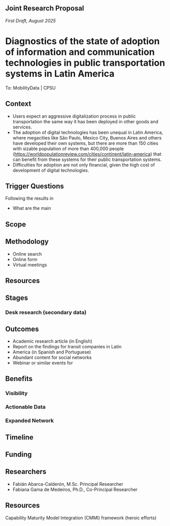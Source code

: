 ## Joint Research Proposal

_First Draft, August 2025_

# Diagnostics of the state of adoption of information and communication technologies in public transportation systems in Latin America

To: MobilityData | CPSU

## Context

- Users expect an aggressive digitalization process in public transportation the same way it has been deployed in other goods and services.
- The adoption of digital technologies has been unequal in Latin America, where megacities like São Paulo, Mexico City, Buenos Aires and others have developed their own systems, but there are more than 150 cities with sizable population of more than 400,000 people (https://worldpopulationreview.com/cities/continent/latin-america) that can benefit from these systems for their public transportation systems.
- Difficulties for adoption are not only financial, given the high cost of development of digital technologies.

## Trigger Questions

Following the results in

- What are the main

## Scope

## Methodology

- Online search
- Online form
- Virtual meetings

## Resources

## Stages

### Desk research (secondary data)

## Outcomes

- Academic research article (in English)
- Report on the findings for transit companies in Latin
- America (in Spanish and Portuguese)
- Abundant content for social networks
- Webinar or similar events for

## Benefits

### Visibility

### Actionable Data

### Expanded Network

## Timeline

## Funding

## Researchers

- Fabián Abarca-Calderón, M.Sc.
  Principal Researcher
- Fabiana Gama de Medeiros, Ph.D., Co-Principal Researcher

## Resources

Capability Maturity Model Integration (CMMI) framework (heroic efforts)
